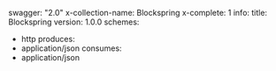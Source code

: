 swagger: "2.0"
x-collection-name: Blockspring
x-complete: 1
info:
  title: Blockspring
  version: 1.0.0
schemes:
- http
produces:
- application/json
consumes:
- application/json